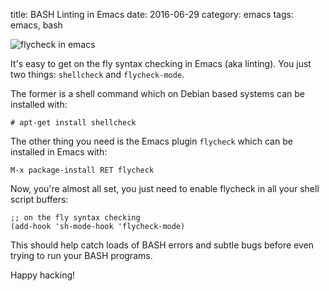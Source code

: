 title: BASH Linting in Emacs
date: 2016-06-29
category: emacs
tags: emacs, bash

<img
  src="/graphics/2016/2016-06-29-emacs-flycheck-shell.png"
  alt="flycheck in emacs"
  class="centered"
/>

It's easy to get on the fly syntax checking in Emacs (aka
linting). You just two things: `shellcheck` and `flycheck-mode`.

The former is a shell command which on Debian based systems can be
installed with:

```
# apt-get install shellcheck
```

The other thing you need is the Emacs plugin `flycheck` which can be
installed in Emacs with:

```
M-x package-install RET flycheck
```

Now, you're almost all set, you just need to enable flycheck in all
your shell script buffers:

```
;; on the fly syntax checking
(add-hook 'sh-mode-hook 'flycheck-mode)
```

This should help catch loads of BASH errors and subtle bugs before
even trying to run your BASH programs.

Happy hacking!
